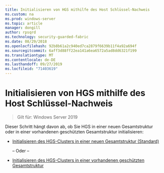 ```yaml
---
title: Initialisieren von HGS mithilfe des Host Schlüssel-Nachweis
ms.custom: na
ms.prod: windows-server
ms.topic: article
manager: dongill
author: rpsqrd
ms.technology: security-guarded-fabric
ms.date: 08/29/2018
ms.openlocfilehash: 92b8b61a2c940ed7ca2879f6639b11f4a92a694f
ms.sourcegitcommit: 6aff3d88ff22ea141a6ea6572a5ad8dd6321f199
ms.translationtype: MT
ms.contentlocale: de-DE
ms.lasthandoff: 09/27/2019
ms.locfileid: "71403619"
---
```

# <a name="initialize-hgs-using-host-key-attestation"></a>Initialisieren von HGS mithilfe des Host Schlüssel-Nachweis

>Gilt für: Windows Server 2019

Dieser Schritt hängt davon ab, ob Sie HGS in einer neuen Gesamtstruktur oder in einer vorhandenen geschützten Gesamtstruktur initialisieren:

- [Initialisieren des HGS-Clusters in einer neuen Gesamtstruktur (Standard)](guarded-fabric-initialize-hgs-key-mode-default.md)

  – Oder –

- [Initialisieren des HGS-Clusters in einer vorhandenen geschützten Gesamtstruktur](guarded-fabric-initialize-hgs-key-mode-bastion.md)





